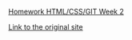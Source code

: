 [Homework HTML/CSS/GIT Week 2](https://github.com/HackYourFuture/HTML-CSS/blob/master/Week2/MAKEME.md)

[Link to the original site](https://www.adyen.com/)
